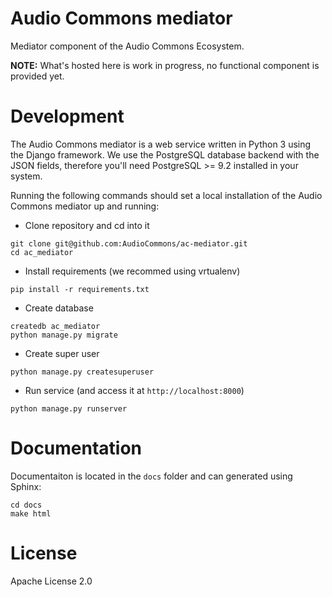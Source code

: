 # Audio Commons mediator

Mediator component of the Audio Commons Ecosystem.

**NOTE:** What's hosted here is work in progress, no functional component is provided yet.


# Development

The Audio Commons mediator is a web service written in Python 3 using the Django framework.
We use the PostgreSQL database backend with the JSON fields, therefore you'll need PostgreSQL >= 9.2 installed in your system. 

Running the following commands should set a local installation of the Audio Commons mediator up and running:

- Clone repository and cd into it
```
git clone git@github.com:AudioCommons/ac-mediator.git
cd ac_mediator
```

- Install requirements (we recommed using vrtualenv)
```
pip install -r requirements.txt
```

- Create database
```
createdb ac_mediator
python manage.py migrate
```

- Create super user
```
python manage.py createsuperuser
```

- Run service (and access it at `http://localhost:8000`)
```
python manage.py runserver
```

# Documentation

Documentaiton is located in the `docs` folder and can generated using Sphinx:
```
cd docs
make html
```

# License
Apache License 2.0
